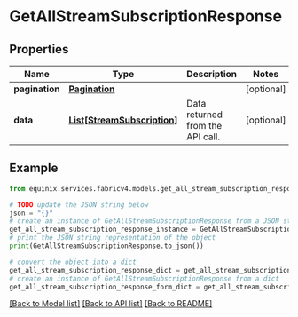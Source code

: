 # GetAllStreamSubscriptionResponse


## Properties

Name | Type | Description | Notes
------------ | ------------- | ------------- | -------------
**pagination** | [**Pagination**](Pagination.md) |  | [optional] 
**data** | [**List[StreamSubscription]**](StreamSubscription.md) | Data returned from the API call. | [optional] 

## Example

```python
from equinix.services.fabricv4.models.get_all_stream_subscription_response import GetAllStreamSubscriptionResponse

# TODO update the JSON string below
json = "{}"
# create an instance of GetAllStreamSubscriptionResponse from a JSON string
get_all_stream_subscription_response_instance = GetAllStreamSubscriptionResponse.from_json(json)
# print the JSON string representation of the object
print(GetAllStreamSubscriptionResponse.to_json())

# convert the object into a dict
get_all_stream_subscription_response_dict = get_all_stream_subscription_response_instance.to_dict()
# create an instance of GetAllStreamSubscriptionResponse from a dict
get_all_stream_subscription_response_form_dict = get_all_stream_subscription_response.from_dict(get_all_stream_subscription_response_dict)
```
[[Back to Model list]](../README.md#documentation-for-models) [[Back to API list]](../README.md#documentation-for-api-endpoints) [[Back to README]](../README.md)


